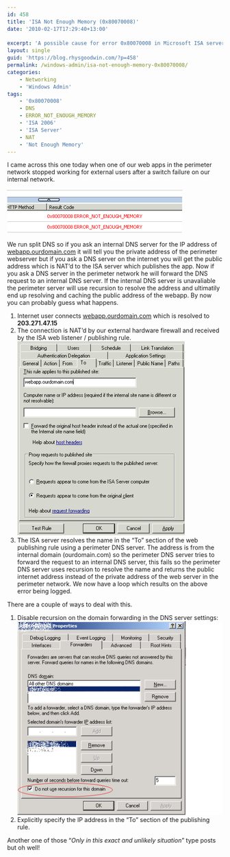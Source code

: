 ```yaml
---
id: 458
title: 'ISA Not Enough Memory (0x80070008)'
date: '2010-02-17T17:29:40+13:00'

excerpt: 'A possible cause for error 0x80070008 in Microsoft ISA server '
layout: single
guid: 'https://blog.rhysgoodwin.com/?p=458'
permalink: /windows-admin/isa-not-enough-memory-0x80070008/
categories:
    - Networking
    - 'Windows Admin'
tags:
    - '0x80070008'
    - DNS
    - ERROR_NOT_ENOUGH_MEMORY
    - 'ISA 2006'
    - 'ISA Server'
    - NAT
    - 'Not Enough Memory'
---
```


I came across this one today when one of our web apps in the perimeter network stopped working for external users after a switch failure on our internal network.

[![](/content/uploads/2010/02/ISANotEnoughMemory.png "ISA Not Enough Memory")](/content/uploads/2010/02/ISANotEnoughMemory.png)

We run split DNS so if you ask an internal DNS server for the IP address of <span style="text-decoration: underline;">webapp.ourdomain.com</span> it will tell you the private address of the perimeter webserver but if you ask a DNS server on the internet you will get the public address which is NAT’d to the ISA server which publishes the app. Now if you ask a DNS server in the perimeter network he will forward the DNS request to an internal DNS server. If the internal DNS server is unavaliable the perimeter server will use recursion to resolve the address and ultimatily end up resolving and caching the public address of the webapp. By now you can probably guess what happens.

1. Internet user connects <span style="text-decoration: underline;">webapp.ourdomain.com</span> which is resolved to **203.271.47.15**
2. The connection is NAT’d by our external hardware firewall and received by the ISA web listener / publishing rule.[![](/content/uploads/2010/02/PublishWebAppTo.png "PublishWebAppTo")](/content/uploads/2010/02/PublishWebAppTo.png)
3. The ISA server resolves the name in the “To” section of the web publishing rule using a perimeter DNS server. The address is from the internal domain (ourdomain.com) so the perimeter DNS server tries to forward the request to an internal DNS server, this fails so the perimeter DNS server uses recursion to resolve the name and returns the public internet address instead of the private address of the web server in the perimeter network. We now have a loop which results on the above error being logged.

There are a couple of ways to deal with this.

1. Disable recursion on the domain forwarding in the DNS server settings:[![](/content/uploads/2010/02/DontUseRecursion.png "Dont Use Recursion")](/content/uploads/2010/02/DontUseRecursion.png)
2. Explicitly specify the IP address in the “To” section of the publishing rule.

Another one of those “*Only in this exact and unlikely situation*” type posts but oh well!